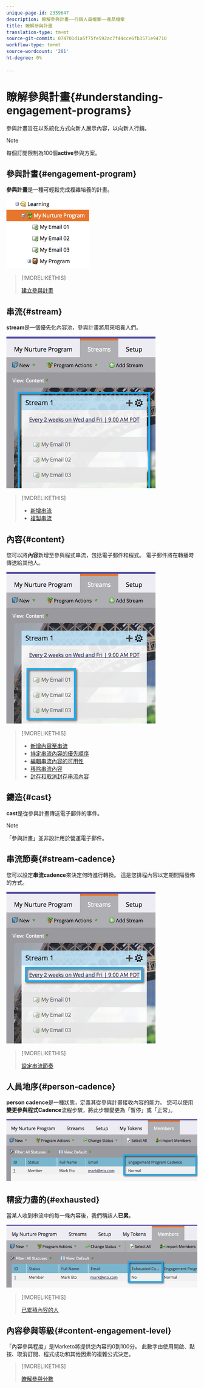 ```yaml
---
unique-page-id: 2359647
description: 瞭解參與計畫——行銷人員檔案——產品檔案
title: 瞭解參與計畫
translation-type: tm+mt
source-git-commit: 074701d1a5f75fe592ac7f44cce6fb3571e94710
workflow-type: tm+mt
source-wordcount: '281'
ht-degree: 0%

---
```



# 瞭解參與計畫{#understanding-engagement-programs}

參與計畫旨在以系統化方式向新人展示內容，以向新人行銷。

>[!NOTE]
>
>每個訂閱限制為100個&#x200B;**active**&#x200B;參與方案。

## 參與計畫{#engagement-program}

**參與計畫**&#x200B;是一種可輕鬆完成複雜培養的計畫。

![](assets/image2014-9-15-15-3a24-3a57.png)

>[!MORELIKETHIS]
>
>[建立參與計畫](/help/marketo/product-docs/email-marketing/drip-nurturing/creating-an-engagement-program/create-an-engagement-program.md)

## 串流{#stream}

**stream**&#x200B;是一個優先化內容池，參與計畫將用來培養人們。

![](assets/image2014-9-15-15-3a25-3a4.png)

>[!MORELIKETHIS]
>
>* [新增串流](/help/marketo/product-docs/email-marketing/drip-nurturing/creating-an-engagement-program/add-a-stream.md)
>* [複製串流](/help/marketo/product-docs/email-marketing/drip-nurturing/engagement-program-streams/clone-a-stream.md)


## 內容{#content}

您可以將&#x200B;**內容**&#x200B;新增至參與程式串流，包括電子郵件和程式。 電子郵件將在轉播時傳送給其他人。

![](assets/image2014-9-15-15-3a25-3a18.png)

>[!MORELIKETHIS]
>
>* [新增內容至串流](/help/marketo/product-docs/email-marketing/drip-nurturing/creating-an-engagement-program/add-content-to-a-stream.md)
>* [排定串流內容的優先順序](/help/marketo/product-docs/email-marketing/drip-nurturing/using-stream-content/prioritize-stream-content.md)
>* [編輯串流內容的可用性](/help/marketo/product-docs/email-marketing/drip-nurturing/using-stream-content/edit-availability-of-stream-content.md)
>* [移除串流內容](/help/marketo/product-docs/email-marketing/drip-nurturing/using-stream-content/remove-stream-content.md)
>* [封存和取消封存串流內容](/help/marketo/product-docs/email-marketing/drip-nurturing/using-stream-content/archive-and-unarchive-stream-content.md)


## 鑄造{#cast}

**cast**&#x200B;是從參與計畫傳送電子郵件的事件。

>[!NOTE]
>
>「參與計畫」並非設計用於營運電子郵件。

## 串流節奏{#stream-cadence}

您可以設定&#x200B;**串流cadence**&#x200B;來決定何時進行轉換。 這是您排程內容以定期間隔發佈的方式。

![](assets/image2014-9-15-15-3a25-3a27.png)

>[!MORELIKETHIS]
>
>[設定串流節奏](/help/marketo/product-docs/email-marketing/drip-nurturing/engagement-program-streams/set-stream-cadence.md)

## 人員地序{#person-cadence}

**person cadence**&#x200B;是一種狀態，定義其從參與計畫接收內容的能力。 您可以使用&#x200B;**變更參與程式Cadence**&#x200B;流程步驟，將此步驟變更為「暫停」或「正常」。

![](assets/image2014-9-15-15-3a25-3a55.png)

## 精疲力盡的{#exhausted}

當某人收到串流中的每一條內容後，我們稱該人&#x200B;**已累**。

![](assets/image2014-9-15-15-3a26-3a5.png)

>[!MORELIKETHIS]
>
>[已累積內容的人](/help/marketo/product-docs/email-marketing/drip-nurturing/using-engagement-programs/people-who-have-exhausted-content.md)

## 內容參與等級{#content-engagement-level}

「內容參與程度」是Marketo將提供您內容的0到100分。 此數字由使用開啟、點按、取消訂閱、程式成功和其他因素的複雜公式決定。

>[!MORELIKETHIS]
>
>[瞭解參與分數](/help/marketo/product-docs/email-marketing/drip-nurturing/reports-and-notifications/understanding-the-engagement-score.md)
